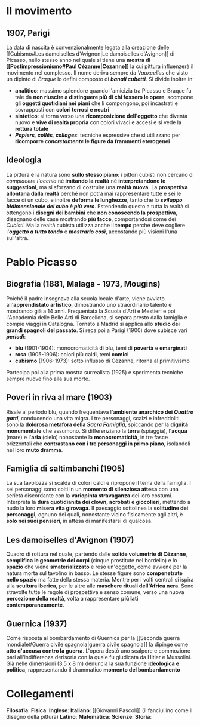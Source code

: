 # Il movimento
## 1907, Parigi
La data di nascita è convenzionalmente legata alla creazione delle [[Cubismo#Les damoiselles d'Avignon|Le damoiselles d'Avignon]] di Picasso, nello stesso anno nel quale si tiene una **mostra di [[Postimpressionismo#Paul Cézanne|Cezanne]]** la cui pittura influenzerà il movimento nel complesso. Il nome deriva sempre da *Vauxcelles* che visto un dipinto di *Braque* lo definì composto di ***banali cubetti***. Si divide inoltre in:
- **analitico**: massimo splendore quando l'amicizia tra Picasso e Braque fu tale da **non riuscire a distinguere più di chi fossero le opere**, scompone gli **oggetti quotidiani nei piani** che li compongono, poi incastrati e sovrapposti con **colori terrosi e neutri**
- **sintetico**: si torna verso una **ricomposizione dell'oggetto** che diventa nuovo e **vive di realtà propria** con colori vivaci e accesi e si vede la **rottura totale**
- ***Papiers, collés, collages***: tecniche espressive che si utilizzano per **ricomporre *concretamente* le figure da frammenti eterogenei**
## Ideologia
La pittura e la natura sono **sullo stesso piano**: i pittori cubisti non cercano di *compiacere l'occhio* né **imitando la realtà** né **interpretandone le suggestioni**, ma si sforzano di costruire una **realtà nuova**. La **prospettiva allontana dalla realtà** perché non potrà mai rappresentare tutte e sei le facce di un cubo, e inoltre **deforma le lunghezze**, tanto che lo ***sviluppo bidimensionale del cubo è più vero***. Estendendo questo a tutta la realtà si ottengono i **disegni dei bambini** che **non conoscendo la prospettiva**, disegnano delle case mostrando **più facce**, comportandosi come dei *Cubisti*. Ma la realtà cubista utilizza anche il **tempo** perché deve cogliere l'***oggetto a tutto tondo*** e ***mostrarlo così***, accostando più visioni l'una sull'altra. 
# Pablo Picasso
## Biografia (1881, Malaga - 1973, Mougins)
Poiché il padre insegnava alla scuola locale d'arte, viene avviato all'**apprendistato artistico**, dimostrando uno straordinario talento e mostrando già a 14 anni. Frequentata la Scuola d'Arti e Mestieri e poi l'Accademia delle Belle Arti di Barcellona, si separa presto dalla famiglia e compie viaggi in Catalogna. Tornato a Madrid si applica allo **studio dei grandi spagnoli del passato**. Si reca poi a Parigi (1900) dove subisce vari ***periodi***:
- **blu** (1901-1904): monocromaticità di blu, temi di **povertà** e **emarginati**
- **rosa** (1905-1906): colori più caldi, temi **comici**
- **cubismo** (1906-1973): sotto influsso di Cèzanne, ritorna al primitivismo

Partecipa poi alla prima mostra surrealista (1925) e sperimenta tecniche sempre nuove fino alla sua morte.
## Poveri in riva al mare (1903)
Risale al periodo blu, quando frequentava l'**ambiente anarchico dei *Quattro gatti***, conducendo una vita migra. I tre personaggi, scalzi e infreddoliti, sono la **dolorosa metafora della *Sacra Famiglia***, spiccando per la **dignità monumentale** che assumono. Si differenziano la **terra** (spiaggia), l'**acqua** (mare) e l'**aria** (cielo) nonostante la **monocromaticità**, in tre fasce orizzontali che **contrastano con i tre personaggi in primo piano**, isolandoli nel loro **muto dramma**.
## Famiglia di saltimbanchi (1905)
La sua tavolozza si scalda di colori caldi e ripropone il tema della famiglia. I sei personaggi sono colti in un **momento di silenziosa attesa** con una serietà discordante con la **variopinta stravaganza** dei loro costumi. Interpreta la **dura quotidianità dei clown, acrobati e giocolieri**, mettendo a nudo la loro **misera vita girovaga**. Il paesaggio sottolinea la **solitudine dei personaggi**, ognuno dei quali, nonostante vicino fisicamente agli altri, è **solo nei suoi pensieri**, in attesa di manifestarsi di qualcosa.
## Les damoiselles d'Avignon (1907)
Quadro di rottura nel quale, partendo dalle **solide volumetrie di Cézanne**, **semplifica le geometrie dei corpi** (cinque prostitute nel bordello) e lo **spazio** che viene **smaterializzato** e reso un'oggetto, come avviene per la natura morta sul tavolino in basso. Le stesse figure sono **compenetrate nello spazio** ma fatte della stessa materia. Mentre per i volti centrali si ispira alla **scultura iberica**, per le altre alle **maschere rituali dell'Africa nera**. Sono stravolte tutte le regole di prospettiva e senso comune, verso una nuova **percezione della realtà**, volta a rappresentare **più lati contemporaneamente**.
## Guernica (1937)
Come risposta al bombardamento di Guernica per la [[Seconda guerra mondiale#Guerra civile spagnola|guerra civile spagnola]] la dipinge come **atto d'accusa contro la guerra**. L'opera destò uno scalpore e commozione pari all'indifferenza derisoria con la quale fu giudicata da Hitler e Mussolini. Già nelle dimensioni (3.5 x 8 m) denuncia la sua funzione **ideologica e politica**, rappresentando il drammatico **momento del bombardamento**
# Collegamenti
**Filosofia**:
**Fisica**:
**Inglese**:
**Italiano**: [[Giovanni Pascoli]] (il fanciullino come il disegno della pittura)
**Latino**:
**Matematica**:
**Scienze**:
**Storia**:
